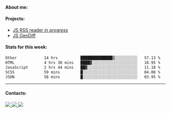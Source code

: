 #### About me:

#### Projects:
- [JS RSS reader *in progress*](https://github.com/GKoil/frontend-project-lvl3)
- [JS GenDiff](https://github.com/GKoil/GenDiff)

#### Stats for this week:
<!--START_SECTION:waka-->

```txt
Other            14 hrs          ██████████████▒░░░░░░░░░░   57.13 %
HTML             4 hrs 38 mins   ████▓░░░░░░░░░░░░░░░░░░░░   18.95 %
JavaScript       2 hrs 44 mins   ██▓░░░░░░░░░░░░░░░░░░░░░░   11.18 %
SCSS             59 mins         █░░░░░░░░░░░░░░░░░░░░░░░░   04.08 %
JSON             58 mins         █░░░░░░░░░░░░░░░░░░░░░░░░   03.95 %
```

<!--END_SECTION:waka-->
---
#### Contacts:

<a target='_blank' title='LinkedIn' href="https://www.linkedin.com/in/gkoil/">
  <img src="https://img.shields.io/badge/LinkedIn-0077B5?style=for-the-badge&logo=linkedin&logoColor=white" />
</a>
<a target='_blank' title='Telegram' href="https://t.me/gkoil">
  <img src="https://img.shields.io/badge/Telegram-2CA5E0?style=for-the-badge&logo=telegram&logoColor=white" />
</a>
<a target='_blank' title='Gmail' href="mailto: gk.grigorev@gmail.com">
  <img src="https://img.shields.io/badge/Gmail-D14836?style=for-the-badge&logo=gmail&logoColor=white" />
</a>

